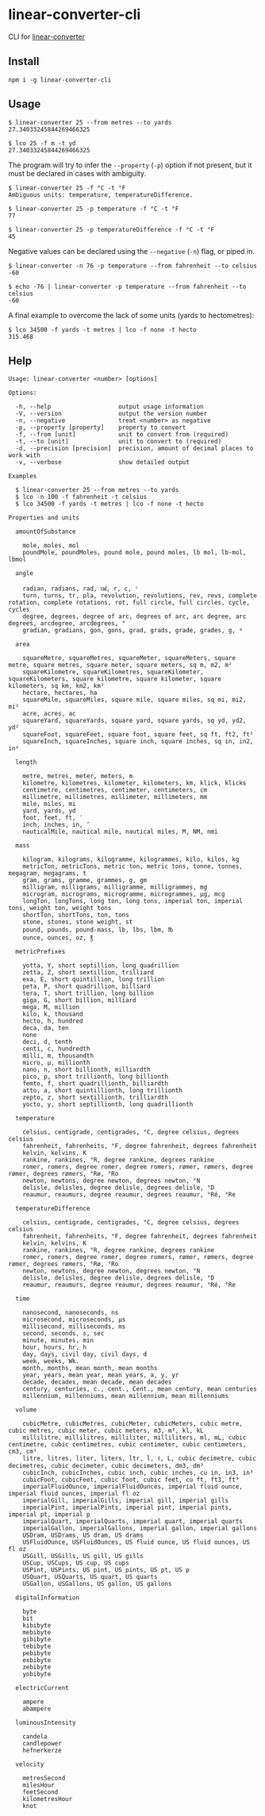 # linear-converter-cli

CLI for [linear-converter](https://github.com/javiercejudo/linear-converter)

## Install

    npm i -g linear-converter-cli

## Usage

    $ linear-converter 25 --from metres --to yards
    27.34033245844269466325

    $ lco 25 -f m -t yd
    27.34033245844269466325

The program will try to infer the `--property` (`-p`) option if not present,
but it must be declared in cases with ambiguity.

    $ linear-converter 25 -f °C -t °F
    Ambiguous units: temperature, temperatureDifference.

    $ linear-converter 25 -p temperature -f °C -t °F
    77

    $ linear-converter 25 -p temperatureDifference -f °C -t °F
    45

Negative values can be declared using the `--negative` (`-n`) flag, or piped in.

    $ linear-converter -n 76 -p temperature --from fahrenheit --to celsius
    -60

    $ echo -76 | linear-converter -p temperature --from fahrenheit --to celsius
    -60

A final example to overcome the lack of some units (yards to hectometres):

    $ lco 34500 -f yards -t metres | lco -f none -t hecto
    315.468

## Help

    Usage: linear-converter <number> [options]

    Options:

      -h, --help                   output usage information
      -V, --version                output the version number
      -n, --negative               treat <number> as negative
      -p, --property [property]    property to convert
      -f, --from [unit]            unit to convert from (required)
      -t, --to [unit]              unit to convert to (required)
      -d, --precision [precision]  precision, amount of decimal places to work with
      -v, --verbose                show detailed output

    Examples

      $ linear-converter 25 --from metres --to yards
      $ lco -n 100 -f fahrenheit -t celsius
      $ lco 34500 -f yards -t metres | lco -f none -t hecto

    Properties and units

      amountOfSubstance

        mole, moles, mol
        poundMole, poundMoles, pound mole, pound moles, lb mol, lb-mol, lbmol

      angle

        radian, radians, rad, ㎭, r, c, ᶜ
        turn, turns, tr, pla, revolution, revolutions, rev, revs, complete rotation, complete rotations, rot, full circle, full circles, cycle, cycles
        degree, degrees, degree of arc, degrees of arc, arc degree, arc degrees, arcdegree, arcdegrees, °
        gradian, gradians, gon, gons, grad, grads, grade, grades, g, ᵍ

      area

        squareMetre, squareMetres, squareMeter, squareMeters, square metre, square metres, square meter, square meters, sq m, m2, m²
        squareKilometre, squareKilometres, squareKilometer, squareKilometers, square kilometre, square kilometer, square kilometers, sq km, km2, km²
        hectare, hectares, ha
        squareMile, squareMiles, square mile, square miles, sq mi, mi2, mi²
        acre, acres, ac
        squareYard, squareYards, square yard, square yards, sq yd, yd2, yd²
        squareFoot, squareFeet, square foot, square feet, sq ft, ft2, ft²
        squareInch, squareInches, square inch, square inches, sq in, in2, in²

      length

        metre, metres, meter, meters, m
        kilometre, kilometres, kilometer, kilometers, km, klick, klicks
        centimetre, centimetres, centimeter, centimeters, cm
        millimetre, millimetres, millimeter, millimeters, mm
        mile, miles, mi
        yard, yards, yd
        foot, feet, ft, ′
        inch, inches, in, ″
        nauticalMile, nautical mile, nautical miles, M, NM, nmi

      mass

        kilogram, kilograms, kilogramme, kilogrammes, kilo, kilos, kg
        metricTon, metricTons, metric ton, metric tons, tonne, tonnes, megagram, megagrams, t
        gram, grams, gramme, grammes, g, gm
        milligram, milligrams, milligramme, milligrammes, mg
        microgram, micrograms, microgramme, microgrammes, µg, mcg
        longTon, longTons, long ton, long tons, imperial ton, imperial tons, weight ton, weight tons
        shortTon, shortTons, ton, tons
        stone, stones, stone weight, st
        pound, pounds, pound-mass, lb, lbs, lbm, ℔
        ounce, ounces, oz, ℥

      metricPrefixes

        yotta, Y, short septillion, long quadrillion
        zetta, Z, short sextillion, trilliard
        exa, E, short quintillion, long trillion
        peta, P, short quadrillion, billiard
        tera, T, short trillion, long billion
        giga, G, short billion, milliard
        mega, M, million
        kilo, k, thousand
        hecto, h, hundred
        deca, da, ten
        none
        deci, d, tenth
        centi, c, hundredth
        milli, m, thousandth
        micro, μ, millionth
        nano, n, short billionth, milliardth
        pico, p, short trillionth, long billionth
        femto, f, short quadrillionth, billiardth
        atto, a, short quintillionth, long trillionth
        zepto, z, short sextillionth, trilliardth
        yocto, y, short septillionth, long quadrillionth

      temperature

        celsius, centigrade, centigrades, °C, degree celsius, degrees celsius
        fahrenheit, fahrenheits, °F, degree fahrenheit, degrees fahrenheit
        kelvin, kelvins, K
        rankine, rankines, °R, degree rankine, degrees rankine
        romer, romers, degree romer, degree romers, rømer, rømers, degree rømer, degrees rømers, °Rø, °Ro
        newton, newtons, degree newton, degrees newton, °N
        delisle, delisles, degree delisle, degrees delisle, °D
        reaumur, reaumurs, degree reaumur, degrees reaumur, °Ré, °Re

      temperatureDifference

        celsius, centigrade, centigrades, °C, degree celsius, degrees celsius
        fahrenheit, fahrenheits, °F, degree fahrenheit, degrees fahrenheit
        kelvin, kelvins, K
        rankine, rankines, °R, degree rankine, degrees rankine
        romer, romers, degree romer, degree romers, rømer, rømers, degree rømer, degrees rømers, °Rø, °Ro
        newton, newtons, degree newton, degrees newton, °N
        delisle, delisles, degree delisle, degrees delisle, °D
        reaumur, reaumurs, degree reaumur, degrees reaumur, °Ré, °Re

      time

        nanosecond, nanoseconds, ns
        microsecond, microseconds, μs
        millisecond, milliseconds, ms
        second, seconds, s, sec
        minute, minutes, min
        hour, hours, hr, h
        day, days, civil day, civil days, d
        week, weeks, Wk.
        month, months, mean month, mean months
        year, years, mean year, mean years, a, y, yr
        decade, decades, mean decade, mean decades
        century, centuries, c., cent., Cent., mean century, mean centuries
        millennium, millenniums, mean millennium, mean millenniums

      volume

        cubicMetre, cubicMetres, cubicMeter, cubicMeters, cubic metre, cubic metres, cubic meter, cubic meters, m3, m³, kl, kL
        millilitre, millilitres, milliliter, milliliters, ml, mL, cubic centimetre, cubic centimetres, cubic centimeter, cubic centimeters, cm3, cm³
        litre, litres, liter, liters, ltr, l, ℓ, L, cubic decimetre, cubic decimetres, cubic decimeter, cubic decimeters, dm3, dm³
        cubicInch, cubicInches, cubic inch, cubic inches, cu in, in3, in³
        cubicFoot, cubicFeet, cubic foot, cubic feet, cu ft, ft3, ft³
        imperialFluidOunce, imperialFluidOunces, imperial fluid ounce, imperial fluid ounces, imperial fl oz
        imperialGill, imperialGills, imperial gill, imperial gills
        imperialPint, imperialPints, imperial pint, imperial pints, imperial pt, imperial p
        imperialQuart, imperialQuarts, imperial quart, imperial quarts
        imperialGallon, imperialGallons, imperial gallon, imperial gallons
        USDram, USDrams, US dram, US drams
        USFluidOunce, USFluidOunces, US fluid ounce, US fluid ounces, US fl oz
        USGill, USGills, US gill, US gills
        USCup, USCups, US cup, US cups
        USPint, USPints, US pint, US pints, US pt, US p
        USQuart, USQuarts, US quart, US quarts
        USGallon, USGallons, US gallon, US gallons

      digitalInformation

        byte
        bit
        kibibyte
        mebibyte
        gibibyte
        tebibyte
        pebibyte
        exbibyte
        zebibyte
        yobibyte

      electricCurrent

        ampere
        abampere

      luminousIntensity

        candela
        candlepower
        hefnerkerze

      velocity

        metresSecond
        milesHour
        feetSecond
        kilometresHour
        knot

